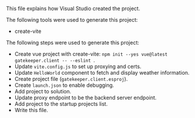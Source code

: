 This file explains how Visual Studio created the project.

The following tools were used to generate this project:
- create-vite

The following steps were used to generate this project:
- Create vue project with create-vite: `npm init --yes vue@latest gatekeeper.client -- --eslint `.
- Update `vite.config.js` to set up proxying and certs.
- Update `HelloWorld` component to fetch and display weather information.
- Create project file (`gatekeeper.client.esproj`).
- Create `launch.json` to enable debugging.
- Add project to solution.
- Update proxy endpoint to be the backend server endpoint.
- Add project to the startup projects list.
- Write this file.
